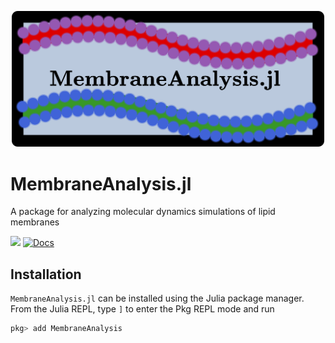 <p align="center">
<img src="https://github.com/amiralih/MembraneAnalysis.jl/blob/86444fd1e42604c0717168e380078bff62937650/MembraneAnalysis%20logo.png" width="500">
</p>

# MembraneAnalysis.jl
A package for analyzing molecular dynamics simulations of lipid membranes

[![](https://github.com/amiralih/MembraneAnalysis.jl/actions/workflows/tests.yml/badge.svg)](https://github.com/amiralih/MembraneAnalysis.jl/actions/workflows/tests.yml/)
[![Docs](https://img.shields.io/badge/docs-latest-blue.svg)](https://amiralih.github.io/MembraneAnalysis.jl/dev)

## Installation

`MembraneAnalysis.jl` can be installed using the Julia package manager. From the Julia REPL, type `]` to enter the Pkg REPL mode and run

```julia
pkg> add MembraneAnalysis
```
